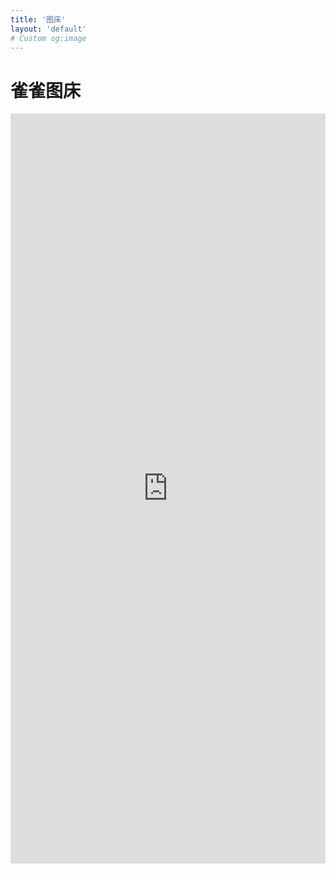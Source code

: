 ```yaml
---
title: '图床'
layout: 'default'
# Custom og:image
---
```


# 雀雀图床

 <iframe  
 height= 1200px 
 width=100%% 
 src="https://qyue.me"  
 frameborder=0
 scrolling=no  
 allowfullscreen>
 </iframe>